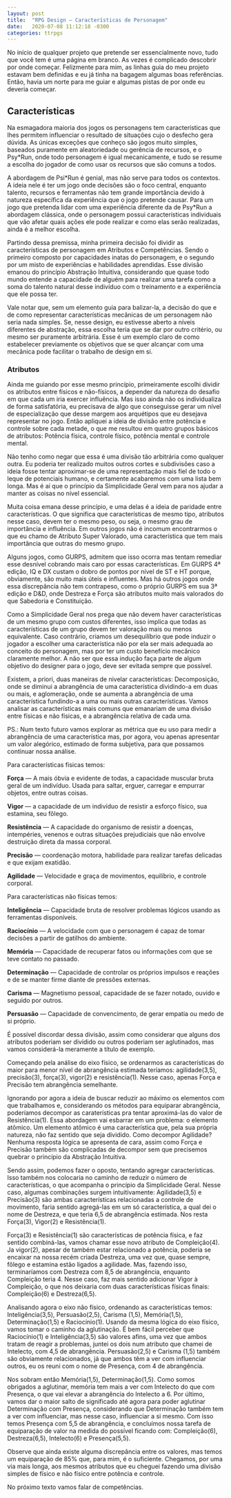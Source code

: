 ```yaml
---
layout: post
title:  "RPG Design — Características de Personagem"
date:   2020-07-08 11:12:18 -0300
categories: ttrpgs
---
```


No início de qualquer projeto que pretende ser essencialmente novo, tudo que você tem é uma página em branco. As vezes é complicado descobrir por onde começar. Felizmente para mim, as linhas guia do meu projeto estavam bem definidas e eu já tinha na bagagem algumas boas referências. Então, havia um norte para me guiar e algumas pistas de por onde eu deveria começar.

<!--more-->

## Características

Na esmagadora maioria dos jogos os personagens tem características que lhes permitem influenciar o resultado de situações cujo o desfecho gera dúvida. As únicas exceções que conheço são jogos muito simples, baseados puramente em aleatoriedade ou gerência de recursos, e o Psy*Run, onde todo personagem é igual mecanicamente, e tudo se resume a escolha do jogador de como usar os recursos que são comuns a todos.

A abordagem de Psi\*Run é genial, mas não serve para todos os contextos. A ideia nele é ter um jogo onde decisões são o foco central, enquanto talento, recursos e ferramentas não tem grande importância devido à natureza específica da experiência que o jogo pretende causar. Para um jogo que pretenda lidar com uma experiência diferente da de Psy\*Run a abordagem clássica, onde o personagem possui características individuais que vão afetar quais ações ele pode realizar e como elas serão realizadas, ainda é a melhor escolha.

Partindo dessa premissa, minha primeira decisão foi dividir as características de personagem em Atributos e Competências. Sendo o primeiro composto por capacidades inatas do personagem, e o segundo por um misto de experiências e habilidades aprendidas. Esse divisão emanou do princípio Abstração Intuitiva, considerando que quase todo mundo entende a capacidade de alguém para realizar uma tarefa como a soma do talento natural desse indivíduo com o treinamento e a experiência que ele possa ter.

Vale notar que, sem um elemento guia para balizar-la, a decisão do que e de como representar características mecânicas de um personagem não seria nada simples. Se, nesse design, eu estivesse aberto a níveis diferentes de abstração, essa escolha teria que se dar por outro critério, ou mesmo ser puramente arbitrária. Esse é um exemplo claro de como estabelecer previamente os objetivos que se quer alcançar com uma mecânica pode facilitar o trabalho de design em si.

### Atributos

Ainda me guiando por esse mesmo princípio, primeiramente escolhi dividir os atributos entre físicos e não-físicos, a depender da natureza do desafio em que cada um iria exercer influência. Mas isso ainda não os individualiza de forma satisfatória, eu precisava de algo que conseguisse gerar um nível de especialização que desse margem aos arquétipos que eu desejava representar no jogo. Então apliquei a ideia de divisão entre potência e controle sobre cada metade, o que me resultou em quatro grupos básicos de atributos: Potência física, controle físico, potência mental e controle mental.

Não tenho como negar que essa é uma divisão tão arbitrária como qualquer outra. Eu poderia ter realizado muitos outros cortes e subdivisões caso a ideia fosse tentar aproximar-se de uma representação mais fiel de todo o leque de potenciais humano, e certamente acabaremos com uma lista bem longa. Mas é aí que o princípio da Simplicidade Geral vem para nos ajudar a manter as coisas no nível essencial.

Muita coisa emana desse princípio, e uma delas é a ideia de paridade entre características. O que significa que características de mesmo tipo, atributos nesse caso, devem ter o mesmo peso, ou seja, o mesmo grau de importância e influência. Em outros jogos não é incomum encontrarmos o que eu chamo de Atributo Super Valorado, uma característica que tem mais importância que outras do mesmo grupo.

Alguns jogos, como GURPS, admitem que isso ocorra mas tentam remediar esse desnível cobrando mais caro por essas características. Em GURPS 4ª edição, IQ e DX custam o dobro de pontos por nível de ST e HT porque, obviamente, são muito mais úteis e influentes. Mas há outros jogos onde essa discrepância não tem contrapeso, como o próprio GURPS em sua 3ª edição e D&D, onde Destreza e Força são atributos muito mais valorados do que Sabedoria e Constituição.

Como a Simplicidade Geral nos prega que não devem haver características de um mesmo grupo com custos diferentes, isso implica que todas as características de um grupo devem ter valoração mais ou menos equivalente. Caso contrário, criamos um desequilíbrio que pode induzir o jogador a escolher uma característica não por ela ser mais adequada ao conceito do personagem, mas por ter um custo benefício mecânico claramente melhor. A não ser que essa indução faça parte de algum objetivo do designer para o jogo, deve ser evitada sempre que possível.

Existem, a priori, duas maneiras de nivelar características: Decomposição, onde se diminui a abrangência de uma característica dividindo-a em duas ou mais, e aglomeração, onde se aumenta a abrangência de uma característica fundindo-a a uma ou mais outras características. Vamos analisar as características mais comuns que emanariam de uma divisão entre físicas e não físicas, e a abrangência relativa de cada uma.

PS.: Num texto futuro vamos explorar as métrica que eu uso para medir a abrangência de uma característica mas, por agora, vou apenas apresentar um valor alegórico, estimado de forma subjetiva, para que possamos continuar nossa análise.

Para características físicas temos:

**Força** — A mais óbvia e evidente de todas, a capacidade muscular bruta geral de um indivíduo. Usada para saltar, erguer, carregar e empurrar objetos, entre outras coisas.

**Vigor** — a capacidade de um indivíduo de resistir a esforço físico, sua estamina, seu fôlego.

**Resistência** — A capacidade do organismo de resistir a doenças, intempéries, venenos e outras situações prejudiciais que não envolve destruição direta da massa corporal.

**Precisão** — coordenação motora, habilidade para realizar tarefas delicadas e que exijam exatidão.

**Agilidade** — Velocidade e graça de movimentos, equilíbrio, e controle corporal.

Para características não físicas temos:

**Inteligência** — Capacidade bruta de resolver problemas lógicos usando as ferramentas disponíveis.

**Raciocínio** — A velocidade com que o personagem é capaz de tomar decisões a partir de gatilhos do ambiente.

**Memória** — Capacidade de recuperar fatos ou informações com que se teve contato no passado.

**Determinação** — Capacidade de controlar os próprios impulsos e reações e de se manter firme diante de pressões externas.

**Carisma** — Magnetismo pessoal, capacidade de se fazer notado, ouvido e seguido por outros.

**Persuasão** — Capacidade de convencimento, de gerar empatia ou medo de si próprio.

É possível discordar dessa divisão, assim como considerar que alguns dos atributos poderiam ser dividido ou outros poderiam ser aglutinados, mas vamos considerá-la meramente a título de exemplo.

Começando pela análise do eixo físico, se ordenarmos as características do maior para menor nível de abrangência estimada teríamos: agilidade(3,5), precisão(3), força(3), vigor(2) e resistência(1). Nesse caso, apenas Força e Precisão tem abrangência semelhante.

Ignorando por agora a ideia de buscar reduzir ao máximo os elementos com que trabalhamos e, considerando os métodos para equiparar abrangência, poderíamos decompor as caraterísticas pra tentar aproximá-las do valor de Resistência(1). Essa abordagem vai esbarrar em um problema: o elemento atômico. Um elemento atômico é uma característica que, pela sua própria natureza, não faz sentido que seja dividido. Como decompor Agilidade? Nenhuma resposta lógica se apresenta de cara, assim como Força e Precisão também são complicadas de decompor sem que precisemos quebrar o princípio da Abstração Intuitiva.

Sendo assim, podemos fazer o oposto, tentando agregar características. Isso também nos colocaria no caminho de reduzir o número de características, o que acompanha o princípio da Simplicidade Geral. Nesse caso, algumas combinações surgem intuitivamente: Agilidade(3,5) e Precisão(3) são ambas características relacionadas a controle de movimento, faria sentido agregá-las em um só característica, a qual dei o nome de Destreza, e que teria 6,5 de abrangência estimada. Nos resta Força(3), Vigor(2) e Resistência(1).

Força(3) e Resistência(1) são características de potência física, e faz sentido combiná-las, vamos chamar esse novo atributo de Compleição(4). Ja vigor(2), apesar de também estar relacionado a potência, poderia se encaixar na nossa recém criada Destreza, uma vez que, quase sempre, fôlego e estamina estão ligados a agilidade. Mas, fazendo isso, terminaríamos com Destreza com 8,5 de abrangência, enquanto Compleição teria 4. Nesse caso, faz mais sentido adicionar Vigor à Compleição, o que nos deixaria com duas características físicas finais: Compleição(6) e Destreza(6,5).

Analisando agora o eixo não físico, ordenando as características temos: Inteligência(3,5), Persuasão(2,5), Carisma (1,5), Memória(1,5), Determinação(1,5) e Raciocínio(1). Usando da mesma lógica do eixo físico, vamos tomar o caminho da aglutinação. É bem fácil perceber que Raciocínio(1) e Inteligência(3,5) são valores afins, uma vez que ambos tratam de reagir a problemas, juntei os dois num atributo que chamei de Intelecto, com 4,5 de abrangência. Persuasão(2,5) e Carisma (1,5) também são obviamente relacionados, já que ambos têm a ver com influenciar outros, eu os reuni com o nome de Presença, com 4 de abrangência.

Nos sobram então Memória(1,5), Determinação(1,5). Como somos obrigados a aglutinar, memória tem mais a ver com Intelecto do que com Presença, o que vai elevar a abrangência do Intelecto a 6. Por último, vamos dar o maior salto de significado até agora para poder aglutinar Determinação com Presença, considerando que Determinação também tem a ver com influenciar, mas nesse caso, influenciar a si mesmo. Com isso temos Presença com 5,5 de abrangência, e concluímos nossa tarefa de equiparação de valor na medida do possível ficando com: Compleição(6), Destreza(6,5), Intelecto(6) e Presença(5,5).

Observe que ainda existe alguma discrepância entre os valores, mas temos um equiparação de 85% que, para mim, é o suficiente. Chegamos, por uma via mais longa, aos mesmos atributos que eu cheguei fazendo uma divisão simples de físico e não físico entre potência e controle.

No próximo texto vamos falar de competências.